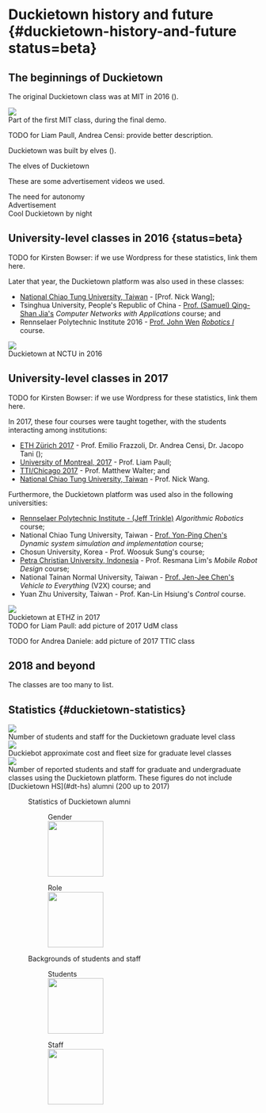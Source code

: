 # Duckietown history and future {#duckietown-history-and-future status=beta}

## The beginnings of Duckietown


The original Duckietown class was at MIT in 2016 ([](#MIT-class)).

<div figure-id="fig:MIT-class">
    <img src="duckietown-mit.jpg" class='fancybox group-photo'/>
    <figcaption>Part of the first MIT class, during the final demo.</figcaption>
</div>

TODO for Liam Paull, Andrea Censi: provide better description.

Duckietown was built by elves ([](#elves)).

<div figure-id="fig:elves">
    <figcaption>The elves of Duckietown</figcaption>
    <dtvideo src="vimeo:149916365"/>
</div>

These are some advertisement videos we used.

<div figure-id="fig:v1">
    <figcaption>The need for autonomy</figcaption>
    <dtvideo src="vimeo:152233002"/>
</div>

<div figure-id="fig:v2">
    <figcaption>Advertisement</figcaption>
    <dtvideo src="vimeo:152499589"/>
</div>

<div figure-id="fig:duckietown-by-night">
    <figcaption>Cool Duckietown by night</figcaption>
    <dtvideo src="vimeo:152825632"/>
</div>



## University-level classes in 2016 {status=beta}

TODO for Kirsten Bowser: if we use Wordpress for these statistics, link them here.

Later that year, the Duckietown platform was also used in these classes:

- [National Chiao Tung University, Taiwan](http://duckietown.nctu.edu.tw/) - [Prof. Nick Wang];
- Tsinghua University, People's Republic of China - [Prof. (Samuel) Qing-Shan Jia's](http://cfins.au.tsinghua.edu.cn/personalhg/jiaqingshan/HomgPage_QSJ_EN.htm) *Computer Networks with Applications* course; and
- Rennselaer Polytechnic Institute 2016  - [Prof. John Wen](http://john-wen.com/node/241) [*Robotics I*](https://tinyurl.com/y7tejw8m) course.

<div figure-id="fig:NCTU">
   <img src="duckietown-taiwan.jpg" class='group-photo'/>
   <figcaption>Duckietown at NCTU in 2016</figcaption>
</div>

<style>
.group-photo {
    max-width: 80%;
}
</style>

## University-level classes in 2017

TODO for Kirsten Bowser: if we use Wordpress for these statistics, link them here.

In 2017, these four courses were taught together, with the students interacting among institutions:

- [ETH Zürich 2017](http://duckietown.org/classes/2017/17-ETHZ/) - Prof. Emilio Frazzoli, Dr. Andrea Censi, Dr. Jacopo Tani ([](#ETHZ2017));
- [University of Montreal, 2017](http://duckietown.org/classes/2017/17-Montreal/) - Prof. Liam Paull;
- [TTI/Chicago 2017](http://duckietown.org/classes/2017/17-TTIC/) - Prof. Matthew Walter; and
- [National Chiao Tung University, Taiwan](http://duckietown.nctu.edu.tw/) - Prof. Nick Wang.

Furthermore, the Duckietown platform was used also in the following universities:

- [Rennselaer Polytechnic Institute - (Jeff Trinkle)](http://www.cs.rpi.edu/~trink/Courses/AlgorithmicRobotics/) *Algorithmic Robotics* course;
- National Chiao Tung University, Taiwan - [Prof. Yon-Ping Chen's](https://people.cs.nctu.edu.tw/~ypchen/) *Dynamic system simulation and implementation* course;
- Chosun University, Korea - Prof. Woosuk Sung's course;
- [Petra Christian University, Indonesia](http://www.petra.ac.id/) - Prof. Resmana Lim's *Mobile Robot Design* course;
- National Tainan Normal University, Taiwan - [Prof. Jen-Jee Chen's](http://home.nutn.edu.tw/jjchen/) *Vehicle to Everything* (V2X) course; and
- Yuan Zhu University, Taiwan - Prof. Kan-Lin Hsiung's *Control* course.

<div figure-id="fig:ETHZ2017">
   <img src="duckietown-ethz-2017.jpg" class='group-photo'/>
   <figcaption>Duckietown at ETHZ in 2017</figcaption>
</div>
<!--
<div figure-id="fig:UdM">
   <img src="duckietown-udm.jpg" class='group-photo'/>
   <figcaption>Duckietown at UdM in 2017</figcaption>
</div>

<div figure-id="fig:TTIC">
   <img src="duckietown-ttic.jpg" class='group-photo'/>
   <figcaption>Duckietown at TTIC in 2017</figcaption>
</div>
-->
TODO for Liam Paull: add picture of 2017 UdM class

TODO for Andrea Daniele: add picture of 2017 TTIC class

## 2018 and beyond

The classes are too many to list.

## Statistics {#duckietown-statistics}

<div figure-id="fig:stats-grad-history">
   <img src="Duckietown-class-history-graduate-level.png" class='group-photo'/>
   <figcaption>Number of students and staff for the Duckietown graduate level class </figcaption>
</div>

<div figure-id="fig:stats-duckiebots">
   <img src="Duckiebots-fleet-size-2017.png" class='group-photo'/>
   <figcaption>Duckiebot approximate cost and fleet size for graduate level classes</figcaption>
</div>

<div figure-id="fig:stats-alumni-university">
   <img src="Duckietown-alumni-university-2017.png" class='group-photo'/>
   <figcaption>Number of reported students and staff for graduate and undergraduate classes using the Duckietown platform. These figures do not include [Duckietown HS](#dt-hs) alumni (200 up to 2017)</figcaption>
</div>


<figure class="flow-subfigures">  
    <figcaption>Statistics of Duckietown alumni</figcaption>
    <figure>
        <figcaption>Gender</figcaption>
        <img style='width:8em' src="Duckietown-univesity-alumni-gender-2017.png"/>
    </figure>
    <figure>  
        <figcaption>Role</figcaption>
        <img style='width:8em' src="Duckietown-university-students-and-staff-2017.png"/>
    </figure>
</figure>


<figure>  
    <figcaption>Backgrounds of students and staff</figcaption>
    <figure>
        <figcaption>Students</figcaption>
        <img style='width:8em' src="Duckietown-students-backgrounds-2017.png"/>
    </figure>
    <figure>  
        <figcaption>Staff</figcaption>
        <img style='width:8em' src="Duckietown-staff-background-2017.png"/>
    </figure>
</figure>
